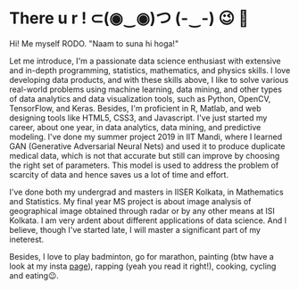 # There u r ! ⊂(◉‿◉)つ  (-‿-) 😉 🤟
Hi!
Me myself RODO. "Naam to suna hi hoga!"

Let me introduce,
I'm a passionate data science enthusiast with extensive and in-depth programming, statistics, mathematics, and physics skills. I love developing data products, and with these skills above, I like to solve various real-world problems using machine learning, data mining, and other types of data analytics and data visualization tools, such as Python, OpenCV, TensorFlow, and Keras. Besides, I'm proficient in R, Matlab, and web designing tools like HTML5, CSS3, and Javascript. I've just started my career, about one year, in data analytics, data mining, and predictive modeling. I've done my summer project 2019 in IIT Mandi, where I learned GAN (Generative Adversarial Neural Nets) and used it to produce duplicate medical data, which is not that accurate but still can improve by choosing the right set of parameters. This model is used to address the problem of scarcity of data and hence saves us a lot of time and effort.

I've done both my undergrad and masters in IISER Kolkata, in Mathematics and Statistics. My final year MS project is about image analysis of geographical image obtained through radar or by any other means at ISI Kolkata. 
I am very ardent about different applications of data science. And I believe, though I've started late, I will master a significant part of my ineterest. 

Besides, I love to play badminton, go for marathon, painting (btw have a look at my insta [page](https://www.instagram.com/rodo.arts/)), rapping (yeah you read it right!), cooking, cycling and eating😉.


